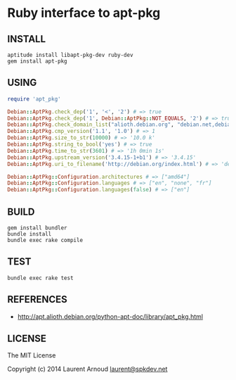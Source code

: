 # Ruby interface to apt-pkg

## INSTALL

~~~ console
aptitude install libapt-pkg-dev ruby-dev
gem install apt-pkg
~~~

## USING

~~~ ruby
require 'apt_pkg'

Debian::AptPkg.check_dep('1', '<', '2') # => true
Debian::AptPkg.check_dep('1', Debian::AptPkg::NOT_EQUALS, '2') # => true
Debian::AptPkg.check_domain_list("alioth.debian.org", "debian.net,debian.org") # => true
Debian::AptPkg.cmp_version('1.1', '1.0') # => 1
Debian::AptPkg.size_to_str(10000) # => '10.0 k'
Debian::AptPkg.string_to_bool('yes') # => true
Debian::AptPkg.time_to_str(3601) # => '1h 0min 1s'
Debian::AptPkg.upstream_version('3.4.15-1+b1') # => '3.4.15'
Debian::AptPkg.uri_to_filename('http://debian.org/index.html') # => 'debian.org_index.html'

Debian::AptPkg::Configuration.architectures # => ["amd64"]
Debian::AptPkg::Configuration.languages # => ["en", "none", "fr"]
Debian::AptPkg::Configuration.languages(false) # => ["en"]
~~~

## BUILD

~~~ console
gem install bundler
bundle install
bundle exec rake compile
~~~

## TEST

~~~ console
bundle exec rake test
~~~

## REFERENCES

* http://apt.alioth.debian.org/python-apt-doc/library/apt_pkg.html

## LICENSE

The MIT License

Copyright (c) 2014 Laurent Arnoud <laurent@spkdev.net>
